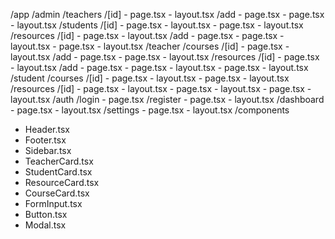 /app
  /admin
    /teachers
      /[id]
        - page.tsx
        - layout.tsx
      /add
        - page.tsx
      - page.tsx
      - layout.tsx
    /students
      /[id]
        - page.tsx
        - layout.tsx
      - page.tsx
      - layout.tsx
    /resources
      /[id]
        - page.tsx
        - layout.tsx
      /add
        - page.tsx
      - page.tsx
      - layout.tsx
    - page.tsx
    - layout.tsx
  /teacher
    /courses
      /[id]
        - page.tsx
        - layout.tsx
      /add
        - page.tsx
      - page.tsx
      - layout.tsx
    /resources
      /[id]
        - page.tsx
        - layout.tsx
      /add
        - page.tsx
      - page.tsx
      - layout.tsx
    - page.tsx
    - layout.tsx
  /student
    /courses
      /[id]
        - page.tsx
        - layout.tsx
      - page.tsx
      - layout.tsx
    /resources
      /[id]
        - page.tsx
        - layout.tsx
      - page.tsx
      - layout.tsx
    - page.tsx
    - layout.tsx
  /auth
    /login
      - page.tsx
    /register
      - page.tsx
    - layout.tsx
  /dashboard
    - page.tsx
    - layout.tsx
  /settings
    - page.tsx
    - layout.tsx
/components
  - Header.tsx
  - Footer.tsx
  - Sidebar.tsx
  - TeacherCard.tsx
  - StudentCard.tsx
  - ResourceCard.tsx
  - CourseCard.tsx
  - FormInput.tsx
  - Button.tsx
  - Modal.tsx

